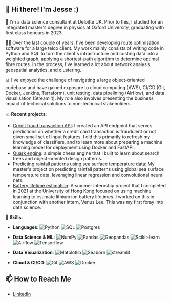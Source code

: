 ## 👋 Hi there! I'm Jesse :)

💼 I'm a data science consultant at Deloitte UK. Prior to this, I studied for an integrated master's degree in physics at Oxford University, graduating with first class honours in 2023.

👨‍💻 Over the last couple of years, I've been developing route optimisation software for a large telco client. My work mainly consists of writing code in Python and SQL to turn the client's infrastructure and costing data into a weighted graph, applying a shortest-path algorithm to determine optimal fibre routes. In the process, I've learned a lot about network analysis, geospatial analytics, and clustering.

📊 I've enjoyed the challenge of navigating a large object-oriented codebase and have gained exposure to cloud computing (AWS), CI/CD (Git, Docker, Jenkins, Terraform), unit testing, data pipelining (Airflow), and data visualisation (Streamlit). My role also involves presenting the business impact of technical solutions to non-technical stakeholders. 

📈 **Recent projects**:

- [Credit fraud transaction API](https://github.com/madtheorist/credit-fraud-api): I created an API endpoint that serves predictions on whether a credit card transaction is fraudulent or not given small set of input features. I did this primarily to refresh my knowledge of classifiers, and to learn more about preparing a machine learning model for deployment using Docker and FastAPI.
- [Quark engine](https://github.com/madtheorist/quark): a simple chess engine that I built to learn about search trees and object-oriented design patterns.
- [Predicting rainfall patterns using sea surface temperature data](https://github.com/madtheorist/mphys): My master's project on predicting rainfall patterns using global sea surface temperature data, leveraging linear regression and convolutional neural nets.
- [Battery lifetime estimation](https://github.com/natskiu/Nasa-Battery): A summer internship project that I completed in 2021 at the University of Hong Kong focused on using machine learning to estimate lithium ion battery lifetimes. I worked on this in conjunction with another intern, Venus Lee. This was my first foray into data science.

🔧 **Skills**:

- **Languages**: 
  ![Python](https://img.shields.io/badge/Python-3776AB?style=flat&logo=python&logoColor=white) 
  ![SQL](https://img.shields.io/badge/SQL-4479A1?style=flat&logo=sqlite&logoColor=white)
  ![Postgres](https://img.shields.io/badge/postgresql-4169e1?style=flat&logo=postgresql&logoColor=white)

- **Data Science & ML**:
  ![NumPy](https://img.shields.io/badge/NumPy-013243?style=flat&logo=numpy&logoColor=white)
  ![Pandas](https://img.shields.io/badge/Pandas-150458?style=flat&logo=pandas&logoColor=white)
  ![Geopandas](https://img.shields.io/static/v1?style=flat&message=GeoPandas&color=139C5A&logo=GeoPandas&logoColor=FFFFFF&label=)
  ![Scikit-learn](https://img.shields.io/badge/Scikit--learn-F7931E?style=flat&logo=scikit-learn&logoColor=white)
  ![Airflow](https://img.shields.io/badge/Apache%20Airflow-017CEE?style=flat&logo=Apache%20Airflow&logoColor=white)
  ![Tensorflow](https://img.shields.io/badge/TensorFlow-FF3F06?style=flat&logo=tensorflow&logoColor=white)

- **Data Visualization**: 
  ![Matplotlib](https://img.shields.io/badge/Matplotlib-003B57?style=flat&logo=matplotlib&logoColor=white)
  ![Seaborn](https://img.shields.io/badge/Seaborn-9B4B97?style=flat&logo=seaborn&logoColor=white)
  ![streamlit](https://img.shields.io/badge/-Streamlit-FF4B4B?style=flat&logo=streamlit&logoColor=white)

- **Cloud & CI/CD**:
  ![Git](https://img.shields.io/badge/Git-%23F05033.svg?style=flat&logo=git&logoColor=white)
  ![AWS](https://img.shields.io/badge/AWS-232F3E?style=flat&logo=amazon-aws&logoColor=white)
  ![Docker](https://img.shields.io/badge/Docker-2496ED?style=flat&logo=docker&logoColor=white)



## 📫 **How to Reach Me**
- [LinkedIn](https://www.linkedin.com/in/jesse-xijia-wang)
